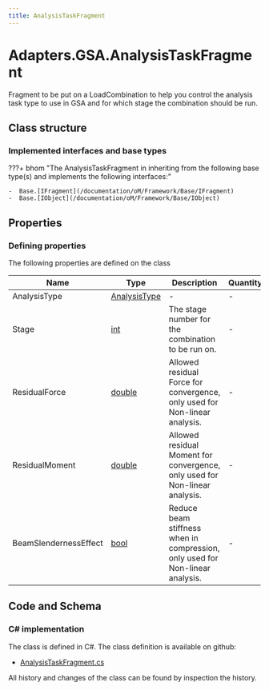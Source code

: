 ```yaml
---
title: AnalysisTaskFragment
---
```


# Adapters.GSA.AnalysisTaskFragment

Fragment to be put on a LoadCombination to help you control the analysis task type to use in GSA and for which stage the combination should be run.

## Class structure

### Implemented interfaces and base types

???+ bhom "The AnalysisTaskFragment in inheriting from the following base type(s) and implements the following interfaces:"

    -  Base.[IFragment](/documentation/oM/Framework/Base/IFragment)
    -  Base.[IObject](/documentation/oM/Framework/Base/IObject)


## Properties



### Defining properties

The following properties are defined on the class

| Name             | Type             | Description      | Quantity         |
|------------------|------------------|------------------|------------------|
| AnalysisType | [AnalysisType](/documentation/oM/Adapter/Adapters/GSA/AnalysisType) | - | - |
| Stage | [int](https://learn.microsoft.com/en-us/dotnet/api/System.Int32?view=netstandard-2.0) | The stage number for the combination to be run on. | - |
| ResidualForce | [double](https://learn.microsoft.com/en-us/dotnet/api/System.Double?view=netstandard-2.0) | Allowed residual Force for convergence, only used for Non-linear analysis. | - |
| ResidualMoment | [double](https://learn.microsoft.com/en-us/dotnet/api/System.Double?view=netstandard-2.0) | Allowed residual Moment for convergence, only used for Non-linear analysis. | - |
| BeamSlendernessEffect | [bool](https://learn.microsoft.com/en-us/dotnet/api/System.Boolean?view=netstandard-2.0) | Reduce beam stiffness when in compression, only used for Non-linear analysis. | - |


## Code and Schema

### C# implementation

The class is defined in C#. The class definition is available on github:

- [AnalysisTaskFragment.cs](https://github.com/BHoM/GSA_Toolkit/blob/develop/GSA_oM/Fragments/AnalysisTaskFragment.cs)

All history and changes of the class can be found by inspection the history.
